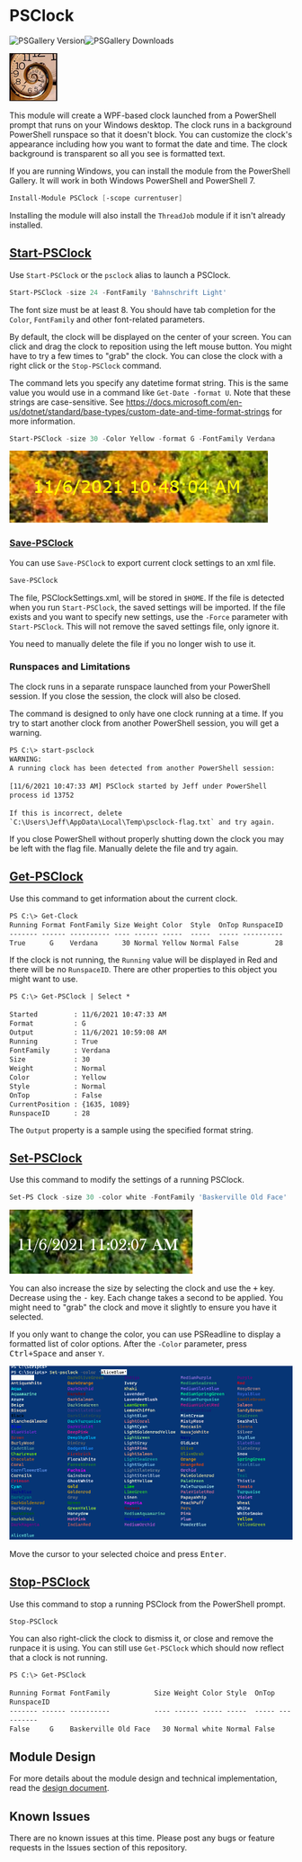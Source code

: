 # PSClock

![PSGallery Version](https://img.shields.io/powershellgallery/v/PSClock.png?style=for-the-badge&logo=powershell&label=PowerShell%20Gallery)![PSGallery Downloads](https://img.shields.io/powershellgallery/dt/PSClock.png?style=for-the-badge&label=Downloads)

![logo](images/psclock.png)

This module will create a WPF-based clock launched from a PowerShell prompt that runs on your Windows desktop. The clock runs in a background PowerShell runspace so that it doesn't block. You can customize the clock's appearance including how you want to format the date and time. The clock background is transparent so all you see is formatted text.

If you are running Windows, you can install the module from the PowerShell Gallery. It will work in both Windows PowerShell and PowerShell 7.

```powershell
Install-Module PSClock [-scope currentuser]
```

Installing the module will also install the `ThreadJob` module if it isn't already installed.

## [Start-PSClock](docs/Start-PSClock.md)

Use `Start-PSClock` or the `psclock` alias to launch a PSClock.

```powershell
Start-PSClock -size 24 -FontFamily 'Bahnschrift Light'
```

The font size must be at least 8. You should have tab completion for the `Color`, `FontFamily` and other font-related parameters.

By default, the clock will be displayed on the center of your screen. You can click and drag the clock to reposition using the left mouse button. You might have to try a few times to "grab" the clock. You can close the clock with a right click or the `Stop-PSClock` command.

The command lets you specify any datetime format string. This is the same value you would use in a command like `Get-Date -format U`. Note that these strings are case-sensitive. See  https://docs.microsoft.com/en-us/dotnet/standard/base-types/custom-date-and-time-format-strings for more information.

```powershell
Start-PSClock -size 30 -Color Yellow -format G -FontFamily Verdana
```

![format G](images/sample-2.png)

### [Save-PSClock](docs/Save-PSClock.md)

You can use `Save-PSClock` to export current clock settings to an xml file.

```powershell
Save-PSClock
```

The file, PSClockSettings.xml, will be stored in `$HOME`. If the file is detected when you run `Start-PSClock`, the saved settings will be imported. If the file exists and you want to specify new settings, use the `-Force` parameter with `Start-PSClock`. This will not remove the saved settings file, only ignore it.

You need to manually delete the file if you no longer wish to use it.

### Runspaces and Limitations

The clock runs in a separate runspace launched from your PowerShell session. If you close the session, the clock will also be closed.

The command is designed to only have one clock running at a time. If you try to start another clock from another PowerShell session, you will get a warning.

```dos
PS C:\> start-psclock
WARNING:
A running clock has been detected from another PowerShell session:

[11/6/2021 10:47:33 AM] PSClock started by Jeff under PowerShell process id 13752

If this is incorrect, delete `C:\Users\Jeff\AppData\Local\Temp\psclock-flag.txt` and try again.
```

If you close PowerShell without properly shutting down the clock you may be left with the flag file. Manually delete the file and try again.

## [Get-PSClock](docs/Get-PSClock.md)

Use this command to get information about the current clock.

```dos
PS C:\> Get-Clock
Running Format FontFamily Size Weight Color  Style  OnTop RunspaceID
------- ------ ---------- ---- ------ -----  -----  ----- ----------
True      G    Verdana      30 Normal Yellow Normal False         28
```

If the clock is not running, the `Running` value will be displayed in Red and there will be no `RunspaceID`. There are other properties to this object you might want to use.

```dos
PS C:\> Get-PSClock | Select *

Started         : 11/6/2021 10:47:33 AM
Format          : G
Output          : 11/6/2021 10:59:08 AM
Running         : True
FontFamily      : Verdana
Size            : 30
Weight          : Normal
Color           : Yellow
Style           : Normal
OnTop           : False
CurrentPosition : {1635, 1089}
RunspaceID      : 28
```

The `Output` property is a sample using the specified format string.

## [Set-PSClock](docs/Set-PSClock.md)

Use this command to modify the settings of a running PSClock.

```powershell
Set-PS Clock -size 30 -color white -FontFamily 'Baskerville Old Face'
```

![modify the clock](images/sample-3.png)

You can also increase the size by selecting the clock and use the <kbd>+</kbd> key. Decrease using the <kbd>-</kbd> key. Each change takes a second to be applied. You might need to "grab" the clock and move it slightly to ensure you have it selected.

If you only want to change the color, you can use PSReadline to display a formatted list of color options. After the `-Color` parameter, press <kbd>Ctrl+Space</kbd> and anser `Y`.

![psreadline completion](images/set-psclock-color.png)

Move the cursor to your selected choice and press <kbd>Enter</kbd>.

## [Stop-PSClock](docs/Stop-PSClock.md)

Use this command to stop a running PSClock from the PowerShell prompt.

```powershell
Stop-PSClock
```

You can also right-click the clock to dismiss it, or close and remove the runpace it is using. You can still use `Get-PSClock` which should now reflect that a clock is not running.

```dos
PS C:\> Get-PSClock

Running Format FontFamily           Size Weight Color Style  OnTop RunspaceID
------- ------ ----------           ---- ------ ----- -----  ----- ----------
False     G    Baskerville Old Face   30 Normal white Normal False
```

## Module Design

For more details about the module design and technical implementation, read the [design document](Design.md).

## Known Issues

There are no known issues at this time. Please post any bugs or feature requests in the Issues section of this repository.
